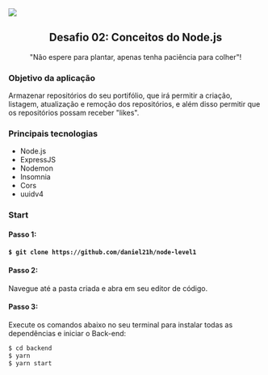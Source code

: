 <img src="https://storage.googleapis.com/golden-wind/bootcamp-gostack/header-desafios.png">

<h2 align="center">Desafio 02: Conceitos do Node.js</h2>

<p align="center">"Não espere para plantar, apenas tenha paciência para colher"!</p>

<h3>Objetivo da aplicação</h3>
<p>Armazenar repositórios do seu portifólio, que irá permitir a criação, listagem, atualização e remoção dos repositórios, e além disso permitir que os repositórios possam receber "likes".</p>

<h3>Principais tecnologias</h3>
  <ul>
    <li>Node.js</li>
    <li>ExpressJS</li>
    <li>Nodemon</li>
    <li>Insomnia</li>
    <li>Cors</li>
    <li>uuidv4</li>
  </ul>

<h3>Start</h3>
<h4>Passo 1:<h4>

```sh 
$ git clone https://github.com/daniel21h/node-level1
```

<h4>Passo 2:</h4>
<p>Navegue até a pasta criada e abra em seu editor de código.</p>

<h4>Passo 3:</h4>
<p>Execute os comandos abaixo no seu terminal para instalar todas as dependências e iniciar o Back-end:

```sh 
$ cd backend
$ yarn 
$ yarn start
```